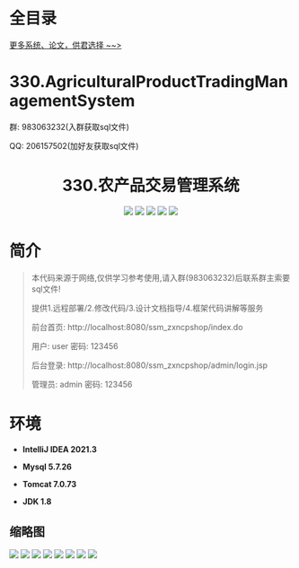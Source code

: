 # 全目录

[更多系统、论文，供君选择 ~~>](https://www.yuque.com/wisebit/blog)

# 330.AgriculturalProductTradingManagementSystem

<p>群: 983063232(入群获取sql文件)</p>
<p>QQ: 206157502(加好友获取sql文件)</p>

<p><h1 align="center">330.农产品交易管理系统</h1></p>


<p align="center">
	<img src="https://img.shields.io/badge/jdk-1.8-orange.svg"/>
    <img src="https://img.shields.io/badge/spring-5.x-lightgrey.svg"/>
    <img src="https://img.shields.io/badge/springmvc-3.x-blue.svg"/>
    <img src="https://img.shields.io/badge/mybatis-5.x-yellow.svg"/>
    <img src="https://img.shields.io/badge/jsp-3.x-blue.svg"/>
</p>

# 简介

> 本代码来源于网络,仅供学习参考使用,请入群(983063232)后联系群主索要sql文件!
>
> 提供1.远程部署/2.修改代码/3.设计文档指导/4.框架代码讲解等服务
>
> 前台首页: http://localhost:8080/ssm_zxncpshop/index.do
>
> 用户: user   密码: 123456
> 
> 后台登录: http://localhost:8080/ssm_zxncpshop/admin/login.jsp
> 
> 管理员: admin   密码: 123456


# 环境

- <b>IntelliJ IDEA 2021.3</b>

- <b>Mysql 5.7.26</b>

- <b>Tomcat 7.0.73</b>

- <b>JDK 1.8</b>




## 缩略图

![](https://bitwise.oss-cn-heyuan.aliyuncs.com/2024/9/10/446eff54-eafe-472a-bcd9-fc3c59919ad4.png)
![](https://bitwise.oss-cn-heyuan.aliyuncs.com/2024/9/10/6ae15af2-27da-45f0-b45e-377f4dde5cfc.png)
![](https://bitwise.oss-cn-heyuan.aliyuncs.com/2024/9/10/15299c69-c8d1-4ebc-9a4b-cef7e3eba3b5.png)
![](https://bitwise.oss-cn-heyuan.aliyuncs.com/2024/9/10/d74b4fa3-1c82-4e12-873b-3d2260058c96.png)
![](https://bitwise.oss-cn-heyuan.aliyuncs.com/2024/9/10/5408e0a4-2b76-4d34-8dc7-148c242b8895.png)
![](https://bitwise.oss-cn-heyuan.aliyuncs.com/2024/9/10/133cf9fe-fa3d-4c97-a629-3a2f4e841329.png)
![](https://bitwise.oss-cn-heyuan.aliyuncs.com/2024/9/10/6684ffe8-d6db-4f19-95a7-2129b20404eb.png)
![](https://bitwise.oss-cn-heyuan.aliyuncs.com/2024/9/10/297b0bd9-afef-4c54-bfdf-05eb7805097e.png)





